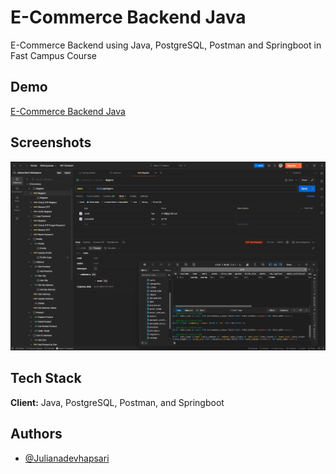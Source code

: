 # E-Commerce Backend Java

E-Commerce Backend using Java, PostgreSQL, Postman and Springboot in Fast Campus Course

## Demo

[E-Commerce Backend Java](https://julianadevi.postman.co/workspace/Juliana-Devi's-Workspace~f92d400d-6a59-4d99-827d-0ad90cf1130e/collection/46915499-d879c32e-6e7f-4db2-94f4-6a914db29704?action=share&creator=46915499)

## Screenshots

![E-Commerce Backend Java](https://github.com/JulianaDeviHapsari/Ecommerce-Backend-Java/blob/main/Screenshot%202025-08-01%20150706.png)

## Tech Stack

**Client:** Java, PostgreSQL, Postman, and Springboot

## Authors

- [@Julianadevhapsari](https://github.com/JulianaDeviHapsari/)

